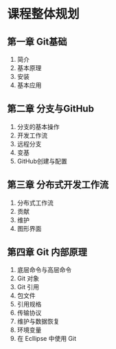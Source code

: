 # 课程整体规划

## 第一章 Git基础
1. 简介
2. 基本原理
3. 安装
4. 基本应用

## 第二章 分支与GitHub
1. 分支的基本操作
2. 开发工作流
3. 远程分支
4. 变基
5. GitHub创建与配置

## 第三章 分布式开发工作流
1. 分布式工作流
2.  贡献
3. 维护
4. 图形界面

## 第四章 Git 内部原理
1. 底层命令与高层命令
2. Git 对象
3. Git 引用
4. 包文件
5. 引用规格
6. 传输协议
7. 维护与数据恢复
8. 环境变量
9. 在 Ecllipse 中使用 Git
